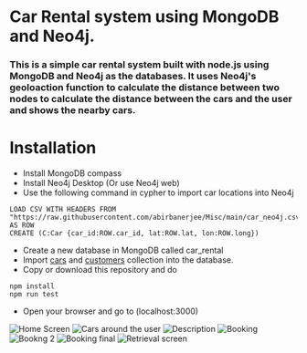 # Car Rental system using MongoDB and Neo4j.
### This is a simple car rental system built with node.js using MongoDB and Neo4j as the databases. It uses Neo4j's geoloaction function to calculate the distance between two nodes to calculate the distance between the cars and the user and shows the nearby cars.

# Installation
- Install MongoDB compass
- Install Neo4j Desktop (Or use Neo4j web)
- Use the following command in cypher to import car locations into Neo4j 
```
LOAD CSV WITH HEADERS FROM "https://raw.githubusercontent.com/abirbanerjee/Misc/main/car_neo4j.csv" AS ROW
CREATE (C:Car {car_id:ROW.car_id, lat:ROW.lat, lon:ROW.long})
```
- Create a new database in MongoDB called car_rental
- Import [cars](https://github.com/abirbanerjee/Misc/blob/main/cars.json) and [customers](https://github.com/abirbanerjee/Misc/blob/main/customers.json) collection into the database.
- Copy or download this repository and do 
```
npm install
npm run test
```

- Open your browser and go to (localhost:3000)

![Home Screen](https://i.ibb.co/ZV1D8sJ/Picture2.png) ![Cars around the user](https://i.ibb.co/TwddPSH/Picture3.png) ![Description](https://i.ibb.co/GRfmFdV/Picture4.png) ![Booking](https://i.ibb.co/CWp6JQw/Picture5.png) ![Bookng 2](https://i.ibb.co/kyknCg5/Picture6.png) ![Booking final](https://i.ibb.co/rpyHDCZ/Picture7.png) ![Retrieval screen](https://i.ibb.co/d5P4ZFN/Picture8.png)
